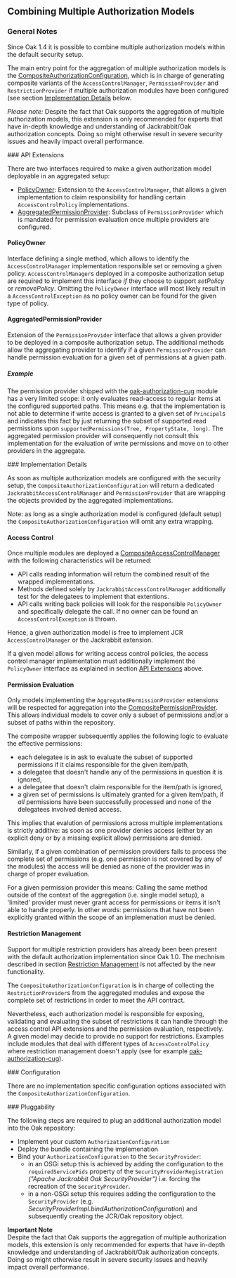 <!--
   Licensed to the Apache Software Foundation (ASF) under one or more
   contributor license agreements.  See the NOTICE file distributed with
   this work for additional information regarding copyright ownership.
   The ASF licenses this file to You under the Apache License, Version 2.0
   (the "License"); you may not use this file except in compliance with
   the License.  You may obtain a copy of the License at

       http://www.apache.org/licenses/LICENSE-2.0

   Unless required by applicable law or agreed to in writing, software
   distributed under the License is distributed on an "AS IS" BASIS,
   WITHOUT WARRANTIES OR CONDITIONS OF ANY KIND, either express or implied.
   See the License for the specific language governing permissions and
   limitations under the License.
-->

Combining Multiple Authorization Models
--------------------------------------------------------------------------------

### General Notes

Since Oak 1.4 it is possible to combine multiple authorization models within the
default security setup.

The main entry point for the aggregation of multiple authorization models is the
[CompositeAuthorizationConfiguration], which is in charge of generating composite 
variants of the `AccessControlManager`, `PermissionProvider` and `RestrictionProvider` 
if multiple authorization modules have been configured (see section [Implementation Details](#details) below.

_Please note:_
Despite the fact that Oak supports the aggregation of multiple authorization 
models, this extension is only recommended for experts that have in-depth
knowledge and understanding of Jackrabbit/Oak authorization concepts. Doing so 
might otherwise result in severe security issues and heavily impact overall performance.

<a name="api_extensions"/>
### API Extensions

There are two interfaces required to make a given authorization model deployable 
in an aggregated setup:

- [PolicyOwner]: Extension to the `AccessControlManager`, that allows a given implementation to claim responsibility for handling certain `AccessControlPolicy` implementations.
- [AggregatedPermissionProvider]: Subclass of `PermissionProvider` which is mandated for permission evaluation once multiple providers are configured.

#### PolicyOwner

Interface defining a single method, which allows to identify the `AccessControlManager` 
implementation responsible set or removing a given policy. `AccessControlManager`s 
deployed in a composite authorization setup are required to implement this interface 
_if_ they choose to support _setPolicy_ or _removePolicy_. Omitting the `PolicyOwner` 
interface will most likely result in a `AccessControlException` as no policy owner 
can be found for the given type of policy.

#### AggregatedPermissionProvider

Extension of the `PermissionProvider` interface that allows a given provider to 
be deployed in a composite authorization setup. The additional methods allow the 
aggregating provider to identify if a given `PermissionProvider` can handle permission 
evaluation for a given set of permissions at a given path.

##### Example

The permission provider shipped with the [oak-authorization-cug](cug.html#details) module 
has a very limited scope: it only evaluates read-access to regular items at the 
configured supported paths. This means e.g. that the implementation is not able to 
determine if write access is granted to a given set of `Principal`s and indicates 
this fact by just returning the subset of supported read permissions upon 
`supportedPermissions(Tree, PropertyState, long)`. The aggregated permission provider 
will consequently not consult this implementation for the evaluation of write 
permissions and move on to other providers in the aggregate.

<a name="details"/>
### Implementation Details

As soon as multiple authorization models are configured with the security setup, 
the `CompositeAuthorizationConfiguration` will return a dedicated `JackrabbitAccessControlManager` 
and `PermissionProvider` that are wrapping the objects provided by the aggregated 
implementations.

Note: as long as a single authorization model is configured (default setup) the 
`CompositeAuthorizationConfiguration` will omit any extra wrapping.

#### Access Control

Once multiple modules are deployed a [CompositeAccessControlManager] with the following 
characteristics will be returned:

- API calls reading information will return the combined result of the wrapped implementations. 
- Methods defined solely by `JackrabbitAccessControlManager` additionally test for the delegatees to implement that extentions.
- API calls writing back policies will look for the responsible `PolicyOwner` and specifically delegate the call. If no owner can be found an `AccessControlException` is thrown. 

Hence, a given authorization model is free to implement JCR `AccessControlManager` 
or the Jackrabbit extension.

If a given model allows for writing access control policies, the access control manager
implementation must additionally implement the `PolicyOwner` interface as explained in 
section [API Extensions](#api_extensions) above.

#### Permission Evaluation

Only models implementing the `AggregatedPermissionProvider` extensions will be 
respected for aggregation into the [CompositePermissionProvider]. This allows 
individual models to cover only a subset of permissions and|or a subset of paths 
within the repository.

The composite wrapper subsequently applies the following logic to evaluate the 
effective permissions:

- each delegatee is in ask to evaluate the subset of supported permissions if it 
  claims responsible for the given item/path,
- a delegatee that doesn't handle any of the permissions in question it is ignored,
- a delegatee that doesn't claim responsible for the item/path is ignored,
- a given set of permissions is ultimately granted for a given item/path, if _all_ 
  permissions have been successfully processed and none of the delegatees involved 
  denied access.
  
This implies that evalution of permissions across multiple implementations is 
strictly additive: as soon as one provider denies access (either by an explicit 
deny or by a missing explicit allow) permissions are denied.

Similarly, if a given combination of permission providers fails to process the 
complete set of permissions (e.g. one permission is not covered by any of the modules) 
the access will be denied as none of the provider was in charge of proper evaluation.

For a given permission provider this means: Calling the same method outside of 
the context of the aggregation (i.e. single model setup), a 'limited' provider must 
never grant access for permissions or items it isn't able to handle properly. 
In other words: permissions that have not been explicitly granted within the scope 
of an implemenation must be denied.

#### Restriction Management

Support for multiple restriction providers has already been been present with the 
default authorization implementation since Oak 1.0. The mechnism described in 
section [Restriction Management](restriction.html) is not affected by the new functionality.

The `CompositeAuthorizationConfiguration` is in charge of collecting 
the `RestrictionProvider`s from the aggregated modules and expose the complete 
set of restrictions in order to meet the API contract. 

Nevertheless, each authorization model is responsible for exposing, validating and 
evaluating the subset of restrictions it can handle through the access control API 
extensions and the permission evaluation, respectively. A given model may decide to 
provide no support for restrictions. Examples include modules that deal with different 
types of `AccessControlPolicy` where restriction management doesn't apply (see for example [oak-authorization-cug](cug.html#details)).
               
<a name="configuration"/>
### Configuration

There are no implementation specific configuration options associated with 
the `CompositeAuthorizationConfiguration`.

<a name="pluggability"/>
### Pluggability

The following steps are required to plug an additional authorization model into 
the Oak repository:

- Implement your custom `AuthorizationConfiguration`
- Deploy the bundle containing the implemenation
- Bind your `AuthorizationConfiguration` to the `SecurityProvider`:
    - in an OSGi setup this is achieved by adding the configuration to the 
      `requiredServicePids` property of the `SecurityProviderRegistration` _("Apache Jackrabbit Oak SecurityProvider")_ 
      i.e. forcing the recreation of the `SecurityProvider`.
    - in a non-OSGi setup this requires adding the configuration 
      to the `SecurityProvider` (e.g. _SecurityProviderImpl.bindAuthorizationConfiguration_) 
      and subsequently creating the JCR/Oak repository object.
         
**Important Note**  
Despite the fact that Oak supports the aggregation of multiple authorization 
models, this extension is only recommended for experts that have in-depth
knowledge and understanding of Jackrabbit/Oak authorization concepts. Doing so 
might otherwise result in severe security issues and heavily impact overall performance.
          
<!-- hidden references -->
[PolicyOwner]: /oak/docs/apidocs/org/apache/jackrabbit/oak/spi/security/authorization/accesscontrol/PolicyOwner.html
[AggregatedPermissionProvider]: /oak/docs/apidocs/org/apache/jackrabbit/oak/spi/security/authorization/permission/AggregatedPermissionProvider.html
[CompositeAuthorizationConfiguration]: http://svn.apache.org/repos/asf/jackrabbit/oak/trunk/oak-core/src/main/java/org/apache/jackrabbit/oak/security/authorization/composite/CompositeAuthorizationConfiguration.java
[CompositeAccessControlManager]: http://svn.apache.org/repos/asf/jackrabbit/oak/trunk/oak-core/src/main/java/org/apache/jackrabbit/oak/security/authorization/composite/CompositeAccessControlManager.java
[CompositePermissionProvider]: http://svn.apache.org/repos/asf/jackrabbit/oak/trunk/oak-core/src/main/java/org/apache/jackrabbit/oak/security/authorization/composite/CompositePermissionProvider.java